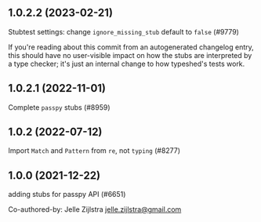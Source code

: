 ## 1.0.2.2 (2023-02-21)

Stubtest settings: change `ignore_missing_stub` default to `false` (#9779)

If you're reading about this commit from an autogenerated changelog entry, this should have no user-visible impact on how the stubs are interpreted by a type checker; it's just an internal change to how typeshed's tests work.

## 1.0.2.1 (2022-11-01)

Complete `passpy` stubs (#8959)

## 1.0.2 (2022-07-12)

Import `Match` and `Pattern` from `re`, not `typing` (#8277)

## 1.0.0 (2021-12-22)

adding stubs for passpy API (#6651)

Co-authored-by: Jelle Zijlstra <jelle.zijlstra@gmail.com>

